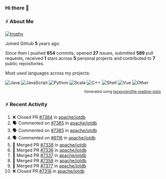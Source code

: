 ### Hi there 👋

### :zap: About Me

[![trophy](https://github-profile-trophy.vercel.app/?username=HTHou&theme=onedark)](https://github.com/ryo-ma/github-profile-trophy)
   
Joined Github **5** years ago.

Since then I pushed **654** commits, opened **27** issues, submitted **589** pull requests, received **1** stars across **5** personal projects and contributed to **7** public repositories.

Most used languages across my projects:

![Java](https://img.shields.io/static/v1?style=flat-square&label=%E2%A0%80&color=555&labelColor=%23b07219&message=Java%EF%B8%B194.4%25)
![JavaScript](https://img.shields.io/static/v1?style=flat-square&label=%E2%A0%80&color=555&labelColor=%23f1e05a&message=JavaScript%EF%B8%B11.4%25)
![Python](https://img.shields.io/static/v1?style=flat-square&label=%E2%A0%80&color=555&labelColor=%233572A5&message=Python%EF%B8%B10.7%25)
![Scala](https://img.shields.io/static/v1?style=flat-square&label=%E2%A0%80&color=555&labelColor=%23c22d40&message=Scala%EF%B8%B10.6%25)
![C++](https://img.shields.io/static/v1?style=flat-square&label=%E2%A0%80&color=555&labelColor=%23f34b7d&message=C%2B%2B%EF%B8%B10.6%25)
![Shell](https://img.shields.io/static/v1?style=flat-square&label=%E2%A0%80&color=555&labelColor=%2389e051&message=Shell%EF%B8%B10.4%25)
![Vue](https://img.shields.io/static/v1?style=flat-square&label=%E2%A0%80&color=555&labelColor=%2341b883&message=Vue%EF%B8%B10.3%25)
![Other](https://img.shields.io/static/v1?style=flat-square&label=%E2%A0%80&color=555&labelColor=%23ededed&message=Other%EF%B8%B11.2%25)

<p align="right"><sub>Generated using <a href="https://github.com/marketplace/actions/profile-readme-stats">teoxoy/profile-readme-stats</a></sub></p>


<!--![](https://github.com/HTHou/HTHou/blob/output/github-contribution-grid-snake.svg)-->

<!--![Haonan Hou's github stats](https://github-readme-stats.vercel.app/api?username=HTHou&count_private=true&show_icons=true&theme=onedark)-->

<!--![Haonan Hou's wakatime stats](https://github-readme-stats.vercel.app/api/wakatime?username=HTHou&layout=compact&theme=onedark)-->

<!--![Top Langs](https://github-readme-stats.vercel.app/api/top-langs/?username=HTHou&theme=onedark&layout=compact)-->

### :zap: Recent Activity
<!--START_SECTION:activity-->
1. ❌ Closed PR [#7384](https://github.com/apache/iotdb/pull/7384) in [apache/iotdb](https://github.com/apache/iotdb)
2. 🗣 Commented on [#7385](https://github.com/apache/iotdb/issues/7385) in [apache/iotdb](https://github.com/apache/iotdb)
3. 🗣 Commented on [#7385](https://github.com/apache/iotdb/issues/7385) in [apache/iotdb](https://github.com/apache/iotdb)
4. 🗣 Commented on [#6116](https://github.com/apache/iotdb/issues/6116) in [apache/iotdb](https://github.com/apache/iotdb)
5. 🎉 Merged PR [#7338](https://github.com/apache/iotdb/pull/7338) in [apache/iotdb](https://github.com/apache/iotdb)
6. 🎉 Merged PR [#7336](https://github.com/apache/iotdb/pull/7336) in [apache/iotdb](https://github.com/apache/iotdb)
7. 🎉 Merged PR [#7337](https://github.com/apache/iotdb/pull/7337) in [apache/iotdb](https://github.com/apache/iotdb)
8. 🎉 Merged PR [#7358](https://github.com/apache/iotdb/pull/7358) in [apache/iotdb](https://github.com/apache/iotdb)
9. 🎉 Merged PR [#7377](https://github.com/apache/iotdb/pull/7377) in [apache/iotdb](https://github.com/apache/iotdb)
10. ❌ Closed PR [#7316](https://github.com/apache/iotdb/pull/7316) in [apache/iotdb](https://github.com/apache/iotdb)
<!--END_SECTION:activity-->

<!--
**HTHou/HTHou** is a ✨ _special_ ✨ repository because its `README.md` (this file) appears on your GitHub profile.

Here are some ideas to get you started:

- 🔭 I’m currently working on ...
- 🌱 I’m currently learning ...
- 👯 I’m looking to collaborate on ...
- 🤔 I’m looking for help with ...
- 💬 Ask me about ...
- 📫 How to reach me: ...
- 😄 Pronouns: ...
- ⚡ Fun fact: ...
-->
